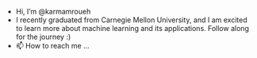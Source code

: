 - Hi, I’m @karmamroueh
- I recently graduated from Carnegie Mellon University, and I am excited to learn more about machine learning and its applications. Follow along for the journey :)
- 📫 How to reach me ...

<!---
karmamroueh/karmamroueh is a ✨ special ✨ repository because its `README.md` (this file) appears on your GitHub profile.
You can click the Preview link to take a look at your changes.
--->
